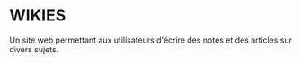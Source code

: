 WIKIES
=====
Un site web permettant aux utilisateurs d'écrire des notes et des articles sur divers sujets.
